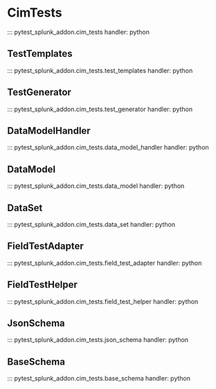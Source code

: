 # CimTests

::: pytest_splunk_addon.cim_tests
    handler: python

## TestTemplates

::: pytest_splunk_addon.cim_tests.test_templates
    handler: python


## TestGenerator

::: pytest_splunk_addon.cim_tests.test_generator
    handler: python


## DataModelHandler

::: pytest_splunk_addon.cim_tests.data_model_handler
    handler: python


## DataModel

::: pytest_splunk_addon.cim_tests.data_model
    handler: python


## DataSet

::: pytest_splunk_addon.cim_tests.data_set
    handler: python


## FieldTestAdapter

::: pytest_splunk_addon.cim_tests.field_test_adapter
    handler: python


## FieldTestHelper

::: pytest_splunk_addon.cim_tests.field_test_helper
    handler: python


## JsonSchema

::: pytest_splunk_addon.cim_tests.json_schema
    handler: python


## BaseSchema

::: pytest_splunk_addon.cim_tests.base_schema
    handler: python
